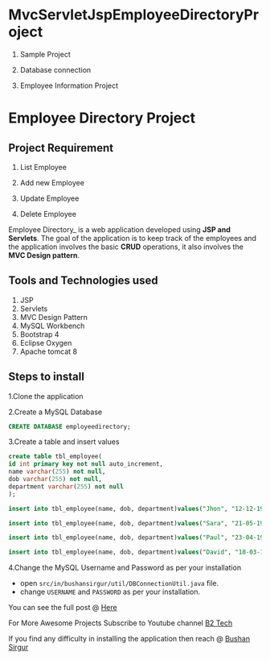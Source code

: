 # MvcServletJspEmployeeDirectoryProject

1. Sample Project

2. Database connection

3. Employee Information Project

# Employee Directory Project

## Project Requirement

1. List Employee

2. Add new Employee

3. Update Employee

4. Delete Employee

Employee Directory_ is a web application developed using **JSP and Servlets**. The goal of the application is to keep track of the employees and the application involves the basic **CRUD** operations, it also involves the **MVC Design pattern**. 

## Tools and Technologies used

1. JSP
2. Servlets
3. MVC Design Pattern
4. MySQL Workbench
5. Bootstrap 4
6. Eclipse Oxygen
7. Apache tomcat 8

## Steps to install


1.Clone the application




2.Create a MySQL Database

```sql
CREATE DATABASE employeedirectory;
```

3.Create a table and insert values

```sql
create table tbl_employee(
id int primary key not null auto_increment,
name varchar(255) not null,
dob varchar(255) not null,
department varchar(255) not null
);

insert into tbl_employee(name, dob, department)values("Jhon", "12-12-1991", "Marketing");

insert into tbl_employee(name, dob, department)values("Sara", "21-05-1992", "Testing");

insert into tbl_employee(name, dob, department)values("Paul", "23-04-1988", "Development");

insert into tbl_employee(name, dob, department)values("David", "18-03-1989", "Support");
```

4.Change the MySQL Username and Password as per your installation

+ open `src/in/bushansirgur/util/DBConnectionUtil.java` file.
+ change `USERNAME` and `PASSWORD` as per your installation.

You can see the full post @ [Here](https://bushansirgur.in/creating-mvc-database-web-application-in-jsp-and-servlets-create-read-update-delete/)

For More Awesome Projects Subscribe to  Youtube channel [B2 Tech](https://www.youtube.com/b2tech) 

If you find any difficulty in installing the application then reach @ [Bushan Sirgur](http://BushanSirgur.in)

